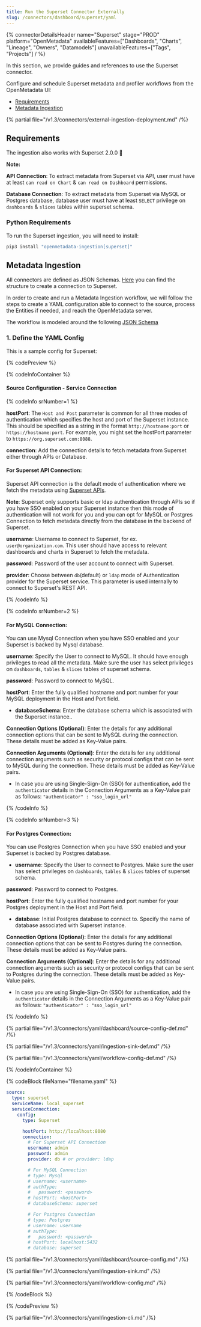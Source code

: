 ```yaml
---
title: Run the Superset Connector Externally
slug: /connectors/dashboard/superset/yaml
---
```


{% connectorDetailsHeader
name="Superset"
stage="PROD"
platform="OpenMetadata"
availableFeatures=["Dashboards", "Charts", "Lineage", "Owners", "Datamodels"]
unavailableFeatures=["Tags", "Projects"]
/ %}

In this section, we provide guides and references to use the Superset connector.

Configure and schedule Superset metadata and profiler workflows from the OpenMetadata UI:

- [Requirements](#requirements)
- [Metadata Ingestion](#metadata-ingestion)

{% partial file="/v1.3/connectors/external-ingestion-deployment.md" /%}

## Requirements

The ingestion also works with Superset 2.0.0 🎉

**Note:**

**API Connection**: To extract metadata from Superset via API, user must have at least `can read on Chart` & `can read on Dashboard` permissions.

**Database Connection**: To extract metadata from Superset via MySQL or Postgres database, database user must have at least `SELECT` privilege on `dashboards` & `slices` tables within superset schema.

### Python Requirements

To run the Superset ingestion, you will need to install:

```bash
pip3 install "openmetadata-ingestion[superset]"
```

## Metadata Ingestion

All connectors are defined as JSON Schemas.
[Here](https://github.com/open-metadata/OpenMetadata/blob/main/openmetadata-spec/src/main/resources/json/schema/entity/services/connections/dashboard/supersetConnection.json)
you can find the structure to create a connection to Superset.

In order to create and run a Metadata Ingestion workflow, we will follow
the steps to create a YAML configuration able to connect to the source,
process the Entities if needed, and reach the OpenMetadata server.

The workflow is modeled around the following
[JSON Schema](https://github.com/open-metadata/OpenMetadata/blob/main/openmetadata-spec/src/main/resources/json/schema/metadataIngestion/workflow.json)

### 1. Define the YAML Config

This is a sample config for Superset:

{% codePreview %}

{% codeInfoContainer %}

#### Source Configuration - Service Connection

{% codeInfo srNumber=1 %}

**hostPort**: The `Host and Post` parameter is common for all three modes of authentication which specifies the host and port of the Superset instance. This should be specified as a string in the format `http://hostname:port` or `https://hostname:port`. For example, you might set the hostPort parameter to `https://org.superset.com:8088`.

**connection**: Add the connection details to fetch metadata from Superset either through APIs or Database.

#### For Superset API Connection:

Superset API connection is the default mode of authentication where we fetch the metadata using [Superset APIs](https://superset.apache.org/docs/api/). 

**Note**:
Superset only supports basic or ldap authentication through APIs so if you have SSO enabled on your Superset instance then this mode of authentication will not work for you and you can opt for MySQL or Postgres Connection to fetch metadata directly from the database in the backend of Superset.


**username**: Username to connect to Superset, for ex. `user@organization.com`. This user should have access to relevant dashboards and charts in Superset to fetch the metadata.

**password**: Password of the user account to connect with Superset.

**provider**: Choose between `db`(default) or `ldap` mode of Authentication provider for the Superset service. This parameter is used internally to connect to Superset's REST API.

{% /codeInfo %}

{% codeInfo srNumber=2 %}

#### For MySQL Connection:
You can use Mysql Connection when you have SSO enabled and your Superset is backed by Mysql database.

**username**: Specify the User to connect to MySQL. It should have enough privileges to read all the metadata. Make sure the user has select privileges on `dashboards`, `tables` & `slices` tables of superset schema.

**password**: Password to connect to MySQL.

**hostPort**: Enter the fully qualified hostname and port number for your MySQL deployment in the Host and Port field.

- **databaseSchema**: Enter the database schema which is associated with the Superset instance..

**Connection Options (Optional)**: Enter the details for any additional connection options that can be sent to MySQL during the connection. These details must be added as Key-Value pairs.

**Connection Arguments (Optional)**: Enter the details for any additional connection arguments such as security or protocol configs that can be sent to MySQL during the connection. These details must be added as Key-Value pairs. 
  - In case you are using Single-Sign-On (SSO) for authentication, add the `authenticator` details in the Connection Arguments as a Key-Value pair as follows: `"authenticator" : "sso_login_url"`


{% /codeInfo %}

{% codeInfo srNumber=3 %}

#### For Postgres Connection:

You can use Postgres Connection when you have SSO enabled and your Superset is backed by Postgres database.

- **username**: Specify the User to connect to Postgres. Make sure the user has select privileges on `dashboards`, `tables` & `slices` tables of superset schema.

**password**: Password to connect to Postgres.

**hostPort**: Enter the fully qualified hostname and port number for your Postgres deployment in the Host and Port field.

- **database**: Initial Postgres database to connect to. Specify the name of database associated with Superset instance.

**Connection Options (Optional)**: Enter the details for any additional connection options that can be sent to Postgres during the connection. These details must be added as Key-Value pairs.

**Connection Arguments (Optional)**: Enter the details for any additional connection arguments such as security or protocol configs that can be sent to Postgres during the connection. These details must be added as Key-Value pairs. 
  - In case you are using Single-Sign-On (SSO) for authentication, add the `authenticator` details in the Connection Arguments as a Key-Value pair as follows: `"authenticator" : "sso_login_url"`


{% /codeInfo %}

{% partial file="/v1.3/connectors/yaml/dashboard/source-config-def.md" /%}

{% partial file="/v1.3/connectors/yaml/ingestion-sink-def.md" /%}

{% partial file="/v1.3/connectors/yaml/workflow-config-def.md" /%}

{% /codeInfoContainer %}

{% codeBlock fileName="filename.yaml" %}

```yaml {% isCodeBlock=true %}
source:
  type: superset
  serviceName: local_superset
  serviceConnection:
    config:
      type: Superset
```
```yaml {% srNumber=1 %}
      hostPort: http://localhost:8080
      connection:
        # For Superset API Connection
        username: admin
        password: admin
        provider: db # or provider: ldap

```
```yaml {% srNumber=2 %}
        # For MySQL Connection
        # type: Mysql
        # username: <username>
        # authType:
        #   password: <password>
        # hostPort: <hostPort>
        # databaseSchema: superset

```
```yaml {% srNumber=3 %}
        # For Postgres Connection
        # type: Postgres
        # username: username
        # authType:
        #   password: <password>
        # hostPort: localhost:5432
        # database: superset
```

{% partial file="/v1.3/connectors/yaml/dashboard/source-config.md" /%}

{% partial file="/v1.3/connectors/yaml/ingestion-sink.md" /%}

{% partial file="/v1.3/connectors/yaml/workflow-config.md" /%}

{% /codeBlock %}

{% /codePreview %}


{% partial file="/v1.3/connectors/yaml/ingestion-cli.md" /%}

